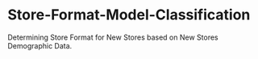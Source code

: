 # Store-Format-Model-Classification
Determining Store Format for New Stores based on New Stores Demographic Data.
